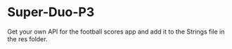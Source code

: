 # Super-Duo-P3

Get your own API for the football scores app and add it to the Strings file in the res folder. 
